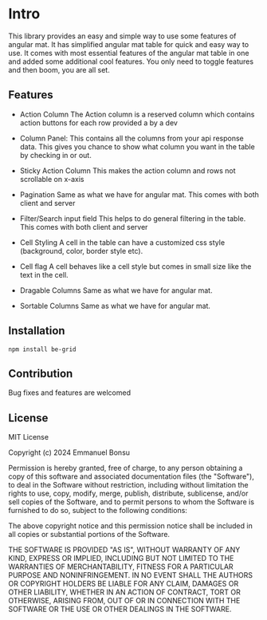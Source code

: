 # Intro

This library provides an easy and simple way to use some features of angular mat. It has simplified angular mat table for quick and easy way to use. It comes with most essential features of the angular mat table in one and added some additional cool features. You only need to toggle features and then boom, you are all set.

## Features

* Action Column
The Action column is a reserved column which contains action buttons for each row provided a by a dev

* Column Panel: 
This contains all the columns from your api response data. This gives you chance to show what column you want in the table by checking in or out.

* Sticky Action Column
This makes the action column and rows not scrollable on x-axis

* Pagination
Same as what we have for angular mat. This comes with both client and server

* Filter/Search input field
This helps to do general filtering in the table. This comes with both client and server

* Cell Styling
A cell in the table can have a customized css style (background, color, border style etc).

* Cell flag
A cell behaves like a cell style but comes in small size like the text in the cell.

* Dragable Columns
Same as what we have for angular mat.

* Sortable Columns
Same as what we have for angular mat.


## Installation

`npm install be-grid`


## Contribution

Bug fixes and features are welcomed


## License

MIT License

Copyright (c) 2024 Emmanuel Bonsu

Permission is hereby granted, free of charge, to any person obtaining a copy
of this software and associated documentation files (the "Software"), to deal
in the Software without restriction, including without limitation the rights
to use, copy, modify, merge, publish, distribute, sublicense, and/or sell
copies of the Software, and to permit persons to whom the Software is
furnished to do so, subject to the following conditions:

The above copyright notice and this permission notice shall be included in all
copies or substantial portions of the Software.

THE SOFTWARE IS PROVIDED "AS IS", WITHOUT WARRANTY OF ANY KIND, EXPRESS OR
IMPLIED, INCLUDING BUT NOT LIMITED TO THE WARRANTIES OF MERCHANTABILITY,
FITNESS FOR A PARTICULAR PURPOSE AND NONINFRINGEMENT. IN NO EVENT SHALL THE
AUTHORS OR COPYRIGHT HOLDERS BE LIABLE FOR ANY CLAIM, DAMAGES OR OTHER
LIABILITY, WHETHER IN AN ACTION OF CONTRACT, TORT OR OTHERWISE, ARISING FROM,
OUT OF OR IN CONNECTION WITH THE SOFTWARE OR THE USE OR OTHER DEALINGS IN THE
SOFTWARE.
